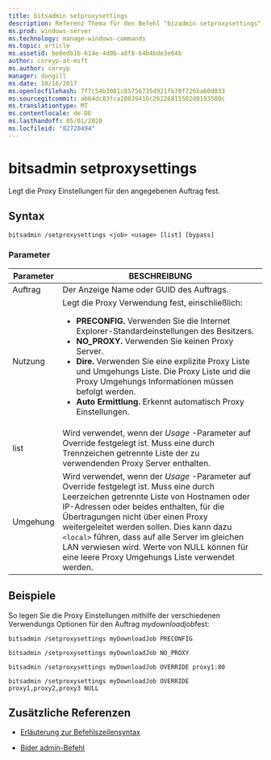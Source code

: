 ```yaml
---
title: bitsadmin setproxysettings
description: Referenz Thema für den Befehl "bizadmin setproxysettings", mit dem die Proxy Einstellungen für den angegebenen Auftrag festgelegt werden.
ms.prod: windows-server
ms.technology: manage-windows-commands
ms.topic: article
ms.assetid: be8edb1b-614e-4d0b-a8f8-64b4bde3e64b
author: coreyp-at-msft
ms.author: coreyp
manager: dongill
ms.date: 10/16/2017
ms.openlocfilehash: 7f7c54b3081c85756735d921fb70f726ba60d833
ms.sourcegitcommit: ab64dc83fca28039416c26226815502d0193500c
ms.translationtype: MT
ms.contentlocale: de-DE
ms.lasthandoff: 05/01/2020
ms.locfileid: "82720494"
---
```

# <a name="bitsadmin-setproxysettings"></a>bitsadmin setproxysettings

Legt die Proxy Einstellungen für den angegebenen Auftrag fest.

## <a name="syntax"></a>Syntax

```
bitsadmin /setproxysettings <job> <usage> [list] [bypass]
```

### <a name="parameters"></a>Parameter

| Parameter | BESCHREIBUNG |
| --------- | ----------- |
| Auftrag | Der Anzeige Name oder GUID des Auftrags. |
| Nutzung | Legt die Proxy Verwendung fest, einschließlich:<ul><li>**PRECONFIG.** Verwenden Sie die Internet Explorer-Standardeinstellungen des Besitzers.</li><li>**NO_PROXY.** Verwenden Sie keinen Proxy Server.</li><li>**Dire.** Verwenden Sie eine explizite Proxy Liste und Umgehungs Liste. Die Proxy Liste und die Proxy Umgehungs Informationen müssen befolgt werden.</li><li>**Auto Ermittlung.** Erkennt automatisch Proxy Einstellungen.</li></ul> |
| list | Wird verwendet, wenn der *Usage* -Parameter auf Override festgelegt ist. Muss eine durch Trennzeichen getrennte Liste der zu verwendenden Proxy Server enthalten. |
| Umgehung | Wird verwendet, wenn der *Usage* -Parameter auf Override festgelegt ist. Muss eine durch Leerzeichen getrennte Liste von Hostnamen oder IP-Adressen oder beides enthalten, für die Übertragungen nicht über einen Proxy weitergeleitet werden sollen. Dies kann dazu `<local>` führen, dass auf alle Server im gleichen LAN verwiesen wird. Werte von NULL können für eine leere Proxy Umgehungs Liste verwendet werden. |

## <a name="examples"></a>Beispiele

So legen Sie die Proxy Einstellungen mithilfe der verschiedenen Verwendungs Optionen für den Auftrag *mydownloadjob*fest:

```
bitsadmin /setproxysettings myDownloadJob PRECONFIG
```

```
bitsadmin /setproxysettings myDownloadJob NO_PROXY
```
```
bitsadmin /setproxysettings myDownloadJob OVERRIDE proxy1:80
```

```
bitsadmin /setproxysettings myDownloadJob OVERRIDE proxy1,proxy2,proxy3 NULL
```

## <a name="additional-references"></a>Zusätzliche Referenzen

- [Erläuterung zur Befehlszeilensyntax](command-line-syntax-key.md)

- [Bider admin-Befehl](bitsadmin.md)
